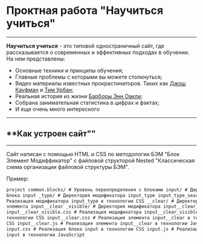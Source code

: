 # **Проктная работа "Научиться учиться"**

---

**Научиться учиться** - это типовой одностраничный сайт, где рассказывается о современных и эффективных подходах в обучении. На нем представлены:

- Основные техники и принципы обучения;
- Главные проблемы с которыми вы можете столкнуться;
- Видео материалы известных прокрастинаторов. Таких как [Джош Кауфман](https://www.youtube.com/watch?v=5MgBikgcWnY&ab_channel=TEDxTalks) и [Тим Урбан](https://www.youtube.com/watch?v=arj7oStGLkU&ab_channel=TED);
- Реальная история из жизни [Барборы Энн Оакли](https://ru.wikipedia.org/wiki/Оакли,_Барбара);
- Собрана занимательная статистика в цифрах и фактах;
- И еще очень много интересного

---

## \*\*Как устроен сайт""

---

Сайт написан с помощью HTML и CSS по методологии БЭМ "Блок Элемент Модиффикатор" с файловой структорой Nested "Классическая схема организации файловой структуры БЭМ".

Пример:

```html
project common.blocks/ # Уровень переопределения с блоками input/ # Директория
блока input _type/ # Директория модификатора input_type input_type_search.css #
Реализация модификатора input_type в технологии CSS __clear/ # Директория
элемента input__clear _visible/ # Директория модификатора input__clear_visible
input__clear_visible.css # Реализация модификатора input__clear_visible в
технологии CSS input__clear.css # Реализация элемента input__clear в технологии
CSS input__clear.js # Реализация элемента input__clear в технологии JavaScript
input.css # Реализация блока input в технологии CSS input.js # Реализация блока
input в технологии JavaScript
```
